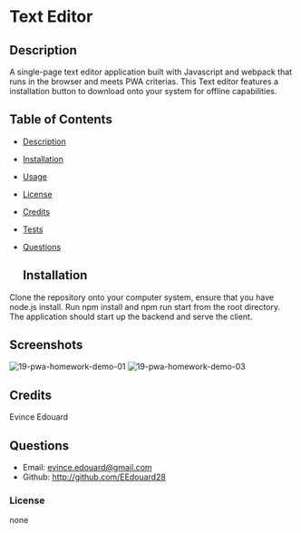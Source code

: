 # Text Editor 
  
  ## Description
 A single-page text editor application built with Javascript and webpack that runs in the browser and meets PWA criterias. This Text editor features a installation button to download onto your system for offline capabilities.

## Table of Contents
- [Description](#description)
- [Installation](#installation)
- [Usage](#usage)
- [License](#license)
- [Credits](#credits)
- [Tests](#tests)
- [Questions](#questions)

  ## Installation
Clone the repository onto your computer system, ensure that you have node.js install. Run npm install and npm run start from the root directory. The application should start up the backend and serve the client.

## Screenshots
![19-pwa-homework-demo-01](https://user-images.githubusercontent.com/111817163/205190966-3fde2d09-03d1-4392-a5db-41d517f86605.gif)
![19-pwa-homework-demo-03](https://user-images.githubusercontent.com/111817163/205191006-749a5064-0683-417b-a951-5392a2a42480.png)


  ## Credits
  Evince Edouard

  ## Questions
 - Email: evince.edouard@gmail.com
 - Github: http://github.com/EEdouard28

  ### License
  none


